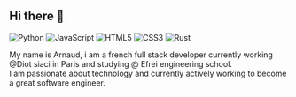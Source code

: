 ## Hi there 👋
![Python](https://img.shields.io/badge/-Python-3776AB?style=for-the-badge&logo=python&logoColor=white)
![JavaScript](https://img.shields.io/badge/-JavaScript-F7DF1E?style=for-the-badge&logo=javascript&logoColor=black)
![HTML5](https://img.shields.io/badge/-HTML5-E34F26?style=for-the-badge&logo=html5&logoColor=white)
![CSS3](https://img.shields.io/badge/-CSS3-1572B6?style=for-the-badge&logo=css3&logoColor=white)
![Rust](https://img.shields.io/badge/-Rust-000000?style=for-the-badge&logo=rust&logoColor=white)

My name is Arnaud, i am a french full stack developer currently working @Diot siaci in Paris and studying @ Efrei engineering school.<br>
I am passionate about technology and currently actively working to become a great software engineer. 
